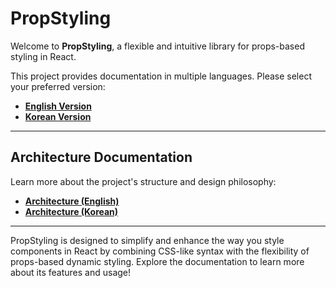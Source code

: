 # **PropStyling**

Welcome to **PropStyling**, a flexible and intuitive library for props-based styling in React.

This project provides documentation in multiple languages. Please select your preferred version:

-   [**English Version**](<./md/README(English).md>)
-   [**Korean Version**](<./md/README(Korean).md>)

---

## **Architecture Documentation**

Learn more about the project's structure and design philosophy:

-   [**Architecture (English)**](<./md/Architecture(English).md>)
-   [**Architecture (Korean)**](<./md/Architecture(Korean).md>)

---

PropStyling is designed to simplify and enhance the way you style components in React by combining CSS-like syntax with the flexibility of props-based dynamic styling. Explore the documentation to learn more about its features and usage!
